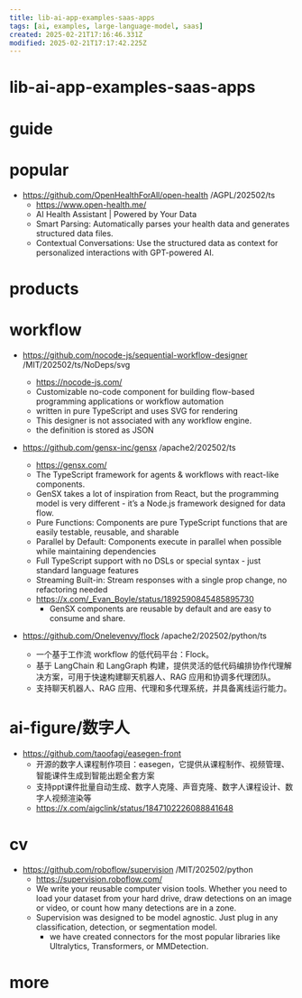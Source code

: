 ```yaml
---
title: lib-ai-app-examples-saas-apps
tags: [ai, examples, large-language-model, saas]
created: 2025-02-21T17:16:46.331Z
modified: 2025-02-21T17:17:42.225Z
---
```


# lib-ai-app-examples-saas-apps

# guide

# popular
- https://github.com/OpenHealthForAll/open-health /AGPL/202502/ts
  - https://www.open-health.me/
  - AI Health Assistant | Powered by Your Data
  - Smart Parsing: Automatically parses your health data and generates structured data files.
  - Contextual Conversations: Use the structured data as context for personalized interactions with GPT-powered AI.
# products

# workflow

- https://github.com/nocode-js/sequential-workflow-designer /MIT/202502/ts/NoDeps/svg
  - https://nocode-js.com/
  - Customizable no-code component for building flow-based programming applications or workflow automation
  - written in pure TypeScript and uses SVG for rendering
  - This designer is not associated with any workflow engine. 
  - the definition is stored as JSON

- https://github.com/gensx-inc/gensx /apache2/202502/ts
  - https://gensx.com/
  - The TypeScript framework for agents & workflows with react-like components.
  - GenSX takes a lot of inspiration from React, but the programming model is very different - it’s a Node.js framework designed for data flow.
  - Pure Functions: Components are pure TypeScript functions that are easily testable, reusable, and sharable
  - Parallel by Default: Components execute in parallel when possible while maintaining dependencies
  - Full TypeScript support with no DSLs or special syntax - just standard language features
  - Streaming Built-in: Stream responses with a single prop change, no refactoring needed
  - https://x.com/_Evan_Boyle/status/1892590845485895730
    - GenSX components are reusable by default and are easy to consume and share. 

- https://github.com/Onelevenvy/flock /apache2/202502/python/ts
  - 一个基于工作流 workflow 的低代码平台：Flock。
  - 基于 LangChain 和 LangGraph 构建，提供灵活的低代码编排协作代理解决方案，可用于快速构建聊天机器人、RAG 应用和协调多代理团队。
  - 支持聊天机器人、RAG 应用、代理和多代理系统，并具备离线运行能力。
# ai-figure/数字人
- https://github.com/taoofagi/easegen-front
  - 开源的数字人课程制作项目：easegen，它提供从课程制作、视频管理、智能课件生成到智能出题全套方案
  - 支持ppt课件批量自动生成、数字人克隆、声音克隆、数字人课程设计、数字人视频渲染等
  - https://x.com/aigclink/status/1847102226088841648
# cv
- https://github.com/roboflow/supervision /MIT/202502/python
  - https://supervision.roboflow.com/
  - We write your reusable computer vision tools. Whether you need to load your dataset from your hard drive, draw detections on an image or video, or count how many detections are in a zone.
  - Supervision was designed to be model agnostic. Just plug in any classification, detection, or segmentation model.
    - we have created connectors for the most popular libraries like Ultralytics, Transformers, or MMDetection.
# more
